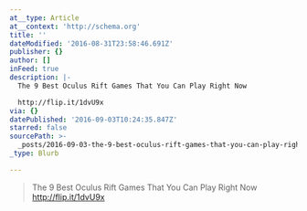 ```yaml
---
at__type: Article
at__context: 'http://schema.org'
title: ''
dateModified: '2016-08-31T23:58:46.691Z'
publisher: {}
author: []
inFeed: true
description: |-
  The 9 Best Oculus Rift Games That You Can Play Right Now

  http://flip.it/1dvU9x
via: {}
datePublished: '2016-09-03T10:24:35.847Z'
starred: false
sourcePath: >-
  _posts/2016-09-03-the-9-best-oculus-rift-games-that-you-can-play-right-now-ht.md
_type: Blurb

---
```

> The 9 Best Oculus Rift Games That You Can Play Right Now
> http://flip.it/1dvU9x